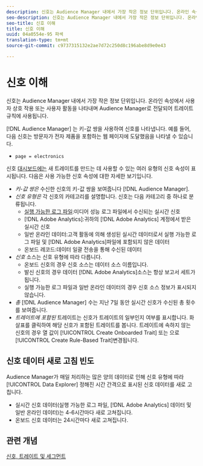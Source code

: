 ```yaml
---
description: 신호는 Audience Manager 내에서 가장 작은 정보 단위입니다. 온라인 속성에서 사용자 상호 작용 또는 사용자 활동을 나타내며 Audience Manager로 전달되어 트레이트 규칙에 사용됩니다.
seo-description: 신호는 Audience Manager 내에서 가장 작은 정보 단위입니다. 온라인 속성에서 사용자 상호 작용 또는 사용자 활동을 나타내며 Audience Manager로 전달되어 트레이트 규칙에 사용됩니다.
seo-title: 신호 이해
title: 신호 이해
uuid: 04a0554e-95 파섹
translation-type: tm+mt
source-git-commit: c9737315132e2ae7d72c250d8c196abe8d9e0e43

---
```



# 신호 이해

신호는 Audience Manager 내에서 가장 작은 정보 단위입니다. 온라인 속성에서 사용자 상호 작용 또는 사용자 활동을 나타내며 Audience Manager로 전달되어 트레이트 규칙에 사용됩니다.

[!DNL Audience Manager] 는 키-값 쌍을 사용하여 신호를 나타냅니다. 예를 들어, 다음 신호는 방문자가 전자 제품을 포함하는 웹 페이지에 도달했음을 나타낼 수 있습니다.

* `page = electronics`

신호 [대시보드에는](../../features/data-explorer/data-explorer-signals-dashboard.md) 새 트레이트를 만드는 데 사용할 수 있는 여러 유형의 신호 속성이 표시됩니다. 다음은 사용 가능한 신호 속성에 대한 자세한 보기입니다.

* *키-값 쌍은* 수신한 신호의 키-값 쌍을 보여줍니다 [!DNL Audience Manager].
* *신호 유형은* 각 신호의 카테고리를 설명합니다. 신호는 다음 카테고리 중 하나로 분류됩니다.
   * [실행 가능한 로그 파일](/help/using/integration/media-data-integration/actionable-log-files.md):미디어 성능 로그 파일에서 수신되는 실시간 신호
   * [!DNL Adobe Analytics]:귀하의 [!DNL Adobe Analytics] 계정에서 받은 실시간 신호
   * 일반 온라인 데이터:고객 활동에 의해 생성된 실시간 데이터로서 실행 가능한 로그 파일 및 [!DNL Adobe Analytics]파일에 포함되지 않은 데이터
   * 온보드 레코드:데이터 일괄 전송을 통해 수신된 데이터
* *신호* 소스는 신호 유형에 따라 다릅니다.
   * 온보드 신호의 경우 신호 소스는 데이터 소스 이름입니다.
   * 발신 신호의 경우 데이터 [!DNL Adobe Analytics]소스는 항상 보고서 세트가 됩니다.
   * 실행 가능한 로그 파일과 일반 온라인 데이터의 경우 신호 소스 정보가 표시되지 않습니다.
* *총* [!DNL Audience Manager] 수는 지난 7일 동안 실시간 신호가 수신된 총 횟수를 보여줍니다.
* *트레이트에 포함된* 트레이트는 신호가 트레이트의 일부인지 여부를 표시합니다. 화살표를 클릭하여 해당 신호가 포함된 트레이트를 봅니다. 트레이트에 속하지 않는 신호의 경우 열 값이 [!UICONTROL Create Onboarded Trait] 또는 으로 [!UICONTROL Create Rule-Based Trait]변경됩니다.

## 신호 데이터 새로 고침 빈도

Audience Manager가 매일 처리하는 많은 양의 데이터로 인해 신호 유형에 따라 [!UICONTROL Data Explorer] 정해진 시간 간격으로 표시된 신호 데이터를 새로 고칩니다.

* 실시간 신호 데이터(실행 가능한 로그 파일, [!DNL Adobe Analytics] 데이터 및 일반 온라인 데이터)는 4-6시간마다 새로 고쳐집니다.
* 온보드 신호 데이터는 24시간마다 새로 고쳐집니다.

## 관련 개념

[신호, 트레이트 및 세그먼트](/help/using/reference/signal-trait-segment.md)